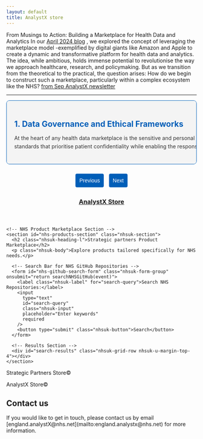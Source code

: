 ```yaml
--- 
layout: default
title: AnalystX store
---
```


<section class="nhsuk-section">
<head>
From Musings to Action: Building a Marketplace for Health Data and Analytics
</head>
<body>	In our <a href="https://www.linkedin.com/newsletters/analystx-news-7029621632147054592/">April 2024 blog</a> , we explored the concept of leveraging the marketplace model -exemplified by digital giants like Amazon and Apple to create a dynamic and transformative platform for health data and analytics. The idea, while ambitious, holds immense potential to revolutionise the way we approach healthcare, research, and policymaking. But as we transition from the theoretical to the practical, the question arises: How do we begin to construct such a marketplace, particularly within a complex ecosystem like the NHS? <a href="https://www.linkedin.com/pulse/september-2024-updates-analystx-rfbqe/?trackingId=4HbLlNskR5GtToACgCph0w%3D%3D">from Sep AnalystX newsletter</a></body>
<hr>
<section> 
<html lang="en">
<head>
  <meta charset="UTF-8">
  <meta name="viewport" content="width=device-width, initial-scale=1.0">
  <title>NHS Health Data Marketplace Carousel</title>
  <link rel="stylesheet" href="https://design-system.digital.nhs.uk/cdn/v0.176.0/stylesheets/nhsd-frontend.css">
  <style>
    .carousel-container {
      max-width: 800px;
      margin: 0 auto;
      position: relative;
      overflow: hidden;
      border: 1px solid #005eb8;
      border-radius: 8px;
    }
    .carousel {
      display: flex;
      transition: transform 0.5s ease-in-out;
      width: 500%;
    }
    .carousel-item {
      flex: 1 0 100%;
      padding: 20px;
      box-sizing: border-box;
      background-color: #f4f4f4;
    }
    .carousel-title {
      font-size: 1.5em;
      color: #005eb8;
      margin-bottom: 10px;
    }
    .carousel-text {
      font-size: 1em;
      line-height: 1.6;
      color: #333;
    }
    .carousel-controls {
      text-align: center;
      margin: 20px 0;
    }
    .carousel-controls button {
      background-color: #005eb8;
      border: none;
      color: white;
      padding: 10px;
      margin: 5px;
      cursor: pointer;
      border-radius: 4px;
      font-size: 1em;
    }
    .carousel-controls button:focus {
      outline: none;
    }
  </style>
</head>
<body>
  <div class="carousel-container">
    <div class="carousel" id="carousel">
      <div class="carousel-item">
        <h2 class="carousel-title">1. Data Governance and Ethical Frameworks</h2>
        <p class="carousel-text">At the heart of any health data marketplace is the sensitive and personal nature of the data involved. Ensuring robust data governance is not just a technical necessity but a moral imperative. This means developing clear, enforceable policies around data security, privacy, and ethical use. The NHS, with its extensive and diverse datasets, must lead by example, establishing standards that prioritise patient confidentiality while enabling the responsible use of data for innovation.</p>
      </div>
      <div class="carousel-item">
        <h2 class="carousel-title">2. Public-Private Collaboration</h2>
        <p class="carousel-text">The marketplace model thrives on collaboration. In the context of health data, this means adopting strong public-private partnerships. The private sector brings technological innovation, agility, and a competitive edge, while the public sector offers oversight, access to comprehensive data, and a focus on public health outcomes. By working together, these sectors can create a platform that balances innovation with responsibility, driving both economic and health-related benefits.</p>
      </div>
      <div class="carousel-item">
        <h2 class="carousel-title">3. Interoperability and Integration</h2>
        <p class="carousel-text">One of the most significant barriers to creating a health data marketplace is the lack of interoperability between different IT systems. For the marketplace to function effectively, data must be able to flow seamlessly across different platforms and institutions. Developing and adopting interoperability standards is critical. This includes not only technical specifications but also agreements on data formats, exchange protocols, and semantic interoperability to ensure that data can be understood and utilised by all stakeholders.</p>
      </div>
      <div class="carousel-item">
        <h2 class="carousel-title">4. User-Centric Design</h2>
        <p class="carousel-text">For the marketplace to be successful, it must be designed with its end-users in mind - whether they are healthcare professionals, researchers, or patients. This requires a user-centric approach to design that prioritises ease of use, accessibility, and the specific needs of different user groups. Platforms should be intuitive, with clear interfaces and tools that make it easy to access, analyse, and share data. Engaging users in the design process can help ensure that the marketplace meets a wide range of needs and expectations.</p>
      </div>
      <div class="carousel-item">
        <h2 class="carousel-title">5. Innovation Ecosystem</h2>
        <p class="carousel-text">To stimulate the creation of new analytical tools and healthcare solutions, the marketplace must adopt an innovation ecosystem. This involves providing incentives such as funding, mentorship, and access to data for start-ups and innovators. By creating a supportive environment for experimentation and development, the marketplace can become a hub for cutting-edge healthcare solutions, much like the app ecosystems of Amazon and Apple.</p>
      </div>
    </div>
  </div>

  <div class="carousel-controls">
    <button onclick="prevSlide()">Previous</button>
    <button onclick="nextSlide()">Next</button>
  </div>

  <script>
    let currentIndex = 0;
    const totalSlides = document.querySelectorAll('.carousel-item').length;

    function showSlide(index) {
      const carousel = document.getElementById('carousel');
      if (index >= totalSlides) currentIndex = 0;
      if (index < 0) currentIndex = totalSlides - 1;
      carousel.style.transform = `translateX(-${currentIndex * 100}%)`;
    }

    function nextSlide() {
      currentIndex++;
      showSlide(currentIndex);
    }

    function prevSlide() {
      currentIndex--;
      showSlide(currentIndex);
    }

    // Auto-scroll functionality
    function startAutoScroll() {
      setInterval(() => {
        nextSlide();
      }, 5000); // Change slides every 5 seconds
    }

    startAutoScroll(); // Start auto-scrolling when the page loads
  </script>
</body>
</section>


<!-- AnalystX store --> 
  <section class="nhsuk-section">
<head>
  <meta charset="UTF-8">
  <meta name="viewport" content="width=device-width, initial-scale=1.0">
  <title>AnalystX store</title>
  <link rel="stylesheet" href="https://assets.nhs.uk/nhsuk-frontend/css/nhsuk.min.css">
</head>
<body>  
  <main class="nhsuk-width-container">
<html lang="en">
<head>
  <meta charset="UTF-8">
  <meta name="viewport" content="width=device-width, initial-scale=1.0">
  <title>NHS Solution Exchange Store</title>
  <link rel="stylesheet" href="https://assets.nhs.uk/nhsuk-frontend/css/nhsuk.min.css">
</head>
<body>
  <header class="nhsuk-header nhsuk-header--transactional">
    <div class="nhsuk-width-container">
      <div class="nhsuk-header__content">
        <h1 class="nhsuk-header__transactional-service-name">
          <a href="/" class="nhsuk-header__transactional-service-name--link">AnalystX Store</a>
        </h1>
      </div>
    </div>
  </header>
  
  <main class="nhsuk-width-container">
	 
    <!-- NHS Product Marketplace Section -->
    <section id="nhs-products-section" class="nhsuk-section">
      <h2 class="nhsuk-heading-l">Strategic partners Product Marketplace</h2>
      <p class="nhsuk-body">Explore products tailored specifically for NHS needs.</p>

      <!-- Search Bar for NHS GitHub Repositories -->
      <form id="nhs-github-search-form" class="nhsuk-form-group" onsubmit="return searchNHSGitHub(event)">
        <label class="nhsuk-label" for="search-query">Search NHS Repositories:</label>
        <input
          type="text"
          id="search-query"
          class="nhsuk-input"
          placeholder="Enter keywords"
          required
        />
        <button type="submit" class="nhsuk-button">Search</button>
      </form>

      <!-- Results Section -->
      <div id="search-results" class="nhsuk-grid-row nhsuk-u-margin-top-4"></div>
    </section>
  </main>
  
  <footer class="nhsuk-footer" role="contentinfo">
    <div class="nhsuk-width-container nhsuk-footer__content">
      <p class="nhsuk-footer__copyright">Strategic Partners  Store©</p>
    </div>
  </footer>

  <script src="https://assets.nhs.uk/nhsuk-frontend/js/nhsuk.min.js"></script>
</body>

  </main>
  
  <footer class="nhsuk-footer" role="contentinfo">
    <div class="nhsuk-width-container nhsuk-footer__content">
      <p class="nhsuk-footer__copyright">AnalystX Store©</p>
    </div>
  </footer>

  <script src="https://assets.nhs.uk/nhsuk-frontend/js/nhsuk.min.js"></script>
</body>
</html>
</section>



<h2>Contact us</h2>
If you would like to get in touch, please contact us by email [england.analystX@nhs.net](mailto:england.analystx@nhs.net) for more information.



